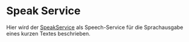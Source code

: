 # Speak Service


Hier wird der [SpeakService](./SpeakService.md) als Speech-Service für die Sprachausgabe eines kurzen Textes beschrieben.